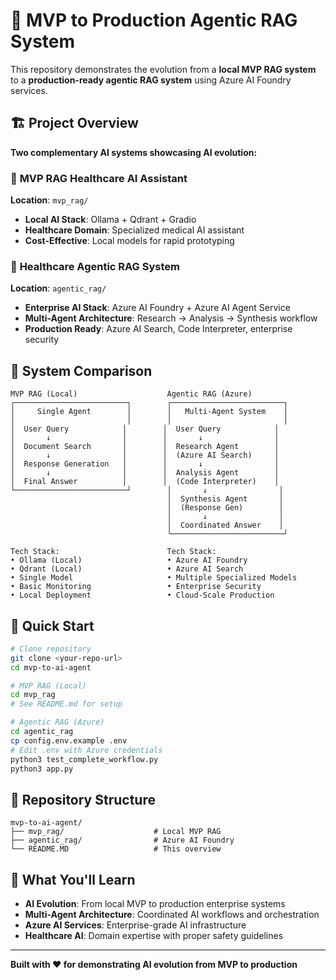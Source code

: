 # 🚀 MVP to Production Agentic RAG System

This repository demonstrates the evolution from a **local MVP RAG system** to a **production-ready agentic RAG system** using Azure AI Foundry services.

## 🏗️ Project Overview

**Two complementary AI systems showcasing AI evolution:**

### 🏥 **MVP RAG Healthcare AI Assistant**
**Location**: `mvp_rag/`  
- **Local AI Stack**: Ollama + Qdrant + Gradio
- **Healthcare Domain**: Specialized medical AI assistant
- **Cost-Effective**: Local models for rapid prototyping

### 🤖 **Healthcare Agentic RAG System**
**Location**: `agentic_rag/`  
- **Enterprise AI Stack**: Azure AI Foundry + Azure AI Agent Service
- **Multi-Agent Architecture**: Research → Analysis → Synthesis workflow
- **Production Ready**: Azure AI Search, Code Interpreter, enterprise security

## 🔄 **System Comparison**

```
MVP RAG (Local)                    Agentic RAG (Azure)
┌─────────────────────────┐        ┌─────────────────────────┐
│     Single Agent        │        │   Multi-Agent System    │
│                         │        │                         │
│  User Query            │        │  User Query            │
│       ↓                │        │       ↓                │
│  Document Search       │        │  Research Agent        │
│       ↓                │        │  (Azure AI Search)     │
│  Response Generation   │        │       ↓                │
│       ↓                │        │  Analysis Agent        │
│  Final Answer          │        │  (Code Interpreter)    │
└─────────────────────────┘        │       ↓                │
                                   │  Synthesis Agent       │
                                   │  (Response Gen)        │
                                   │       ↓                │
                                   │  Coordinated Answer    │
                                   └─────────────────────────┘

Tech Stack:                        Tech Stack:
• Ollama (Local)                   • Azure AI Foundry
• Qdrant (Local)                   • Azure AI Search
• Single Model                     • Multiple Specialized Models
• Basic Monitoring                 • Enterprise Security
• Local Deployment                 • Cloud-Scale Production
```

## 🚀 **Quick Start**

```bash
# Clone repository
git clone <your-repo-url>
cd mvp-to-ai-agent

# MVP RAG (Local)
cd mvp_rag
# See README.md for setup

# Agentic RAG (Azure)
cd agentic_rag
cp config.env.example .env
# Edit .env with Azure credentials
python3 test_complete_workflow.py
python3 app.py
```

## 📁 **Repository Structure**

```
mvp-to-ai-agent/
├── mvp_rag/                    # Local MVP RAG
├── agentic_rag/                # Azure AI Foundry
└── README.MD                   # This overview
```

## 🎯 **What You'll Learn**

- **AI Evolution**: From local MVP to production enterprise systems
- **Multi-Agent Architecture**: Coordinated AI workflows and orchestration
- **Azure AI Services**: Enterprise-grade AI infrastructure
- **Healthcare AI**: Domain expertise with proper safety guidelines

---

**Built with ❤️ for demonstrating AI evolution from MVP to production**
